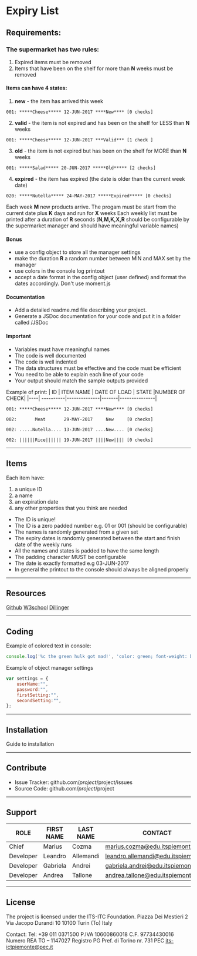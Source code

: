 # Expiry List
## Requirements:
### The supermarket has two rules:
1. Expired items must be removed
2. Items that have been on the shelf for more than **N** weeks must be removed

#### Items can have 4 states:
1. **new** - the item has arrived this week
```
001: *****Cheese***** 12-JUN-2017 ****New**** [0 checks]
```
2. **valid** - the item is not expired and has been on the shelf for LESS than **N** weeks
```
001: *****Cheese***** 12-JUN-2017 ***Valid*** [1 check ]
```
3. **old** - the item is not expired but has been on the shelf for MORE than **N** weeks
```
001: *****Salad***** 20-JUN-2017 *****Old***** [2 checks]
```
4. **expired** - the item has expired (the date is older than the current week date)
```
020: *****Nutella***** 24-MAY-2017 *****Expired***** [0 checks]
```
Each week **M** new products arrive. The progam must be start from the current date plus **K** days and run for **X** weeks
Each weekly list must be printed after a duration of **R** seconds
(**N,M,K,X,R** should be configurable by the supermarket manager and should have meaningful variable names)

#### Bonus
- use a config object to store all the manager settings 
- make the duration **R** a random number between MIN and MAX set by the manager
- use colors in the console log printout
- accept a date format in the config object (user defined) and format the dates accordingly. Don't use moment.js

#### Documentation
- Add a detailed readme.md file describing your project.
- Generate a JSDoc documentation for your code and put it in a folder called /JSDoc

#### Important
- Variables must have meaningful names
- The code is well documented
- The code is well indented
- The data structures must be effective and the code must be efficient
- You need to be able to explain each line of your code
- Your output should match the sample outputs provided

Example of print:
| ID | ITEM NAME | DATE OF LOAD | STATE |NUMBER OF CHECK|
|----| ----------|--------------|-------|---------------|
```
001: *****Cheese***** 12-JUN-2017 ****New**** [0 checks]
```
```
002:       Meat       29-MAY-2017     New     [0 checks]
```
```
002: .....Nutella.... 13-JUN-2017 ....New.... [0 checks]
```
```
002: ||||||Rice|||||| 19-JUN-2017 ||||New|||| [0 checks]
```

---

## Items
Each item have:
1. a unique ID
2. a name
3. an expiration date
4. any other properties that you think are needed

- The ID is unique!
- The ID is a zero padded number e.g. 01 or 001 (should be configurable)
- The names is randomly generated from a given set
- The expiry dates is randomly generated between the start and finish date of the weekly runs
- All the names and states is padded to have the same length
- The padding character MUST be configurable
- The date is exactly formatted e.g 03-JUN-2017
- In general the printout to the console should always be aligned properly

---

## Resources

[Github](https://github.com/)
[W3school](https://www.w3schools.com/)
[Dillinger](https://dillinger.io/)

-------------------------------------------------------------------------------------------------------------

## Coding
Example of colored text in console:
```js
console.log('%c the green hulk got mad!', 'color: green; font-weight: bold;');
```
Example of object manager settings
```js
var settings = {
    userName:"",
    password:"",
    firstSetting:"",
    secondSetting:"",
};
```

---
## Installation

Guide to installation

---
## Contribute

- Issue Tracker: github.com/$project/$project/issues
- Source Code: github.com/$project/$project

---
## Support
|ROLE     |FIRST NAME | LAST NAME | CONTACT                             |
|---------| ----------|-----------|-------------------------------------|
|Chief    |Marius     |Cozma      |marius.cozma@edu.itspiemonte.it      |
|Developer|Leandro    |Allemandi  |leandro.allemandi@edu.itspiemonte.it |
|Developer|Gabriela   |Andrei     |gabriela.andrei@edu.itspiemonte.it   |
|Developer|Andrea     |Tallone    |andrea.tallone@edu.itspiemonte.it    |

---
## License
The project is licensed under the ITS-ITC Foundation.
Piazza Dei Mestieri 2
Via Jacopo Durandi 10
10100 Turin (To) Italy

Contact:
Tel: +39 011 0371500
P.IVA 10600860018
C.F. 97734430016
Numero REA TO – 1147027
Registro PG Pref. di Torino nr. 731
PEC its-ictpiemonte@pec.it
